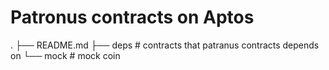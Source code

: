 # Patronus contracts on Aptos

.
├── README.md
├── deps            # contracts that patranus contracts depends on
└── mock            # mock coin